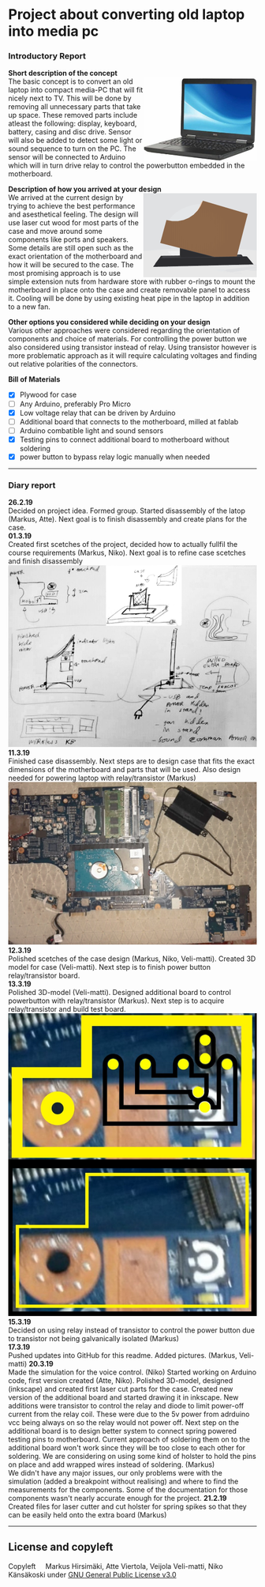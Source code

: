 # Project about converting old laptop into media pc

### Introductory Report
**Short description of the concept**\
<img align="right" src="https://raw.githubusercontent.com/hirsimaki-markus/laptop-to-media-pc/master/pictures/original.png" width="230" height="170">
The basic concept is to convert an old laptop into compact media-PC that will fit nicely next to TV.
This will be done by removing all unnecessary parts that take up space. These removed parts include atleast the following: display, keyboard, battery, casing and disc drive. Sensor will also be added to detect some light or sound sequence to turn on the PC. The sensor will be connected to Arduino which will in turn drive relay to control the powerbutton embedded in the motherboard.
   
**Description of how you arrived at your design**\
<img align="right" src="https://raw.githubusercontent.com/hirsimaki-markus/laptop-to-media-pc/master/animations/spinning-pc.gif" width="230" height="170">
We arrived at the current design by trying to achieve the best performance and asesthetical feeling. The design will use laser cut wood for most parts of the case and move around some components like ports and speakers. Some details are still open such as the exact orientation of the motherboard and how it will be secured to the case. The most promising approach is to use simple extension nuts from hardware store with rubber o-rings to mount the motherboard in place onto the case and create removable panel to access it. Cooling will be done by using existing heat pipe in the laptop in addition to a new fan.
    
**Other options you considered while deciding on your design**\
Various other approaches were considered regarding the orientation of components and choice of materials. For controlling the power button we also considered using transistor instead of relay. Using transistor however is more problematic approach as it will require calculating voltages and finding out relative polarities of the connectors.

**Bill of Materials**
- [x] Plywood for case
- [ ] Any Arduino, preferably Pro Micro
- [x] Low voltage relay that can be driven by Arduino
- [ ] Additional board that connects to the motherboard, milled at fablab
- [ ] Arduino combatible light and sound sensors
- [x] Testing pins to connect additional board to motherboard without soldering
- [x] power button to bypass relay logic manually when needed

---

### Diary report
**26.2.19**\
Decided on project idea. Formed group. Started disassembly of the latop (Markus, Atte). Next goal is to finish disassembly and create plans for the case.\
**01.3.19**\
Created first scetches of the project, decided how to actually fullfil the course requirements (Markus, Niko). Next goal is to refine case scetches and finish disassembly\
![](https://raw.githubusercontent.com/hirsimaki-markus/laptop-to-media-pc/master/pictures/scetch.png)
**11.3.19**\
Finished case disassembly. Next steps are to design case that fits the exact dimensions of the motherboard and parts that will be used. Also design needed for powering laptop with relay/transistor (Markus)\
![](https://raw.githubusercontent.com/hirsimaki-markus/laptop-to-media-pc/master/pictures/disassembled.png)
**12.3.19**\
Polished scetches of the case design (Markus, Niko, Veli-matti). Created 3D model for case (Veli-matti). Next step is to finish power button relay/transistor board.\
**13.3.19**\
Polished 3D-model (Veli-matti). Designed additional board to control powerbutton with relay/transistor (Markus). Next step is to acquire relay/transistor and build test board.![](https://raw.githubusercontent.com/hirsimaki-markus/laptop-to-media-pc/master/pictures/board-milling.png)\
**15.3.19**\
Decided on using relay instead of transistor to control the power button due to transistor not being galvanically isolated (Markus)\
**17.3.19**\
Pushed updates into GitHub for this readme. Added pictures. (Markus, Veli-matti)
**20.3.19**\
Made the simulation for the voice control. (Niko) Started working on Arduino code, first version created (Atte, Niko). Polished 3D-model, designed (inkscape) and created first laser cut parts for the case. Created new version of the additional board and started drawing it in inkscape. New additions were transistor to control the relay and diode to limit power-off current from the relay coil. These were due to the 5v power from adrduino vcc being always on so the relay would not power off. Next step on the additional board is to design better system to connect spring powered testing pins to motherboard. Current approach of soldering them on to the additional board won't work since they will be too close to each other for soldering. We are considering on using some kind of holster to hold the pins on place and add wrapped wires instead of soldering. (Markus)\
We didn't have any major issues, our only problems were with the simulation (added a breakpoint without realising) and where to find the measurements for the components. Some of the documentation for those components wasn't nearly accurate enough for the project.
**21.2.19**\
Created files for laser cutter and cut holster for spring spikes so that they can be easily held onto the extra board (Markus)

---

## License and copyleft
Copyleft <img src="https://raw.githubusercontent.com/hirsimaki-markus/arduino-PS2-to-USB/master/images/copyleft.png" width="12" height="12"/> Markus Hirsimäki, Atte Viertola, Veijola Veli-matti, Niko Känsäkoski under [GNU General Public License v3.0](https://choosealicense.com/licenses/lgpl-3.0/)
